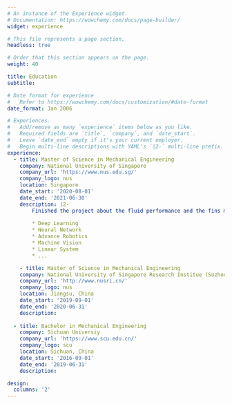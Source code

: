 ```yaml
---
# An instance of the Experience widget.
# Documentation: https://wowchemy.com/docs/page-builder/
widget: experience

# This file represents a page section.
headless: true

# Order that this section appears on the page.
weight: 40

title: Education
subtitle:

# Date format for experience
#   Refer to https://wowchemy.com/docs/customization/#date-format
date_format: Jan 2006

# Experiences.
#   Add/remove as many `experience` items below as you like.
#   Required fields are `title`, `company`, and `date_start`.
#   Leave `date_end` empty if it's your current employer.
#   Begin multi-line descriptions with YAML's `|2-` multi-line prefix.
experience:
  - title: Master of Science in Mechanical Engineering
    company: National University of Singapore
    company_url: 'https://www.nus.edu.sg/'
    company_logo: nus
    location: Singapore
    date_start: '2020-08-01'
    date_end: '2021-06-30'
    description: |2-
        Finished the project about the fluid performance and the fins machinism of a bionic mantaray robot. And completed courses include:
        
        * Deep Learning
        * Neural Network
        * Advance Robotics
        * Machine Vision
        * Linear System
        * ...

    - title: Master of Science in Mechanical Engineering
    company: National University of Singapore Research Institue (Suzhou)
    company_url: 'http://www.nusri.cn/'
    company_logo: nus
    location: Jiangsu, China
    date_start: '2019-09-01'
    date_end: '2020-06-31'
    description: 
  
  - title: Bachelor in Mechanical Engineering
    company: Sichuan Universiy
    company_url: 'https://www.scu.edu.cn/'
    company_logo: scu
    location: Sichuan, China
    date_start: '2016-09-01'
    date_end: '2019-06-31'
    description: 

design:
  columns: '2'
---
```

